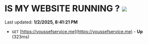 # IS MY WEBSITE RUNNING ? [![](https://img.shields.io/static/v1?label=Sponsor&message=%E2%9D%A4&logo=GitHub&color=%23fe8e86)](https://github.com/sponsors/Youssef-Lehmam)

Last updated: **1/2/2025, 8:41:21 PM**

- `GET` [https://youssefservice.me](https://youssefservice.me) - **Up** (323ms)
